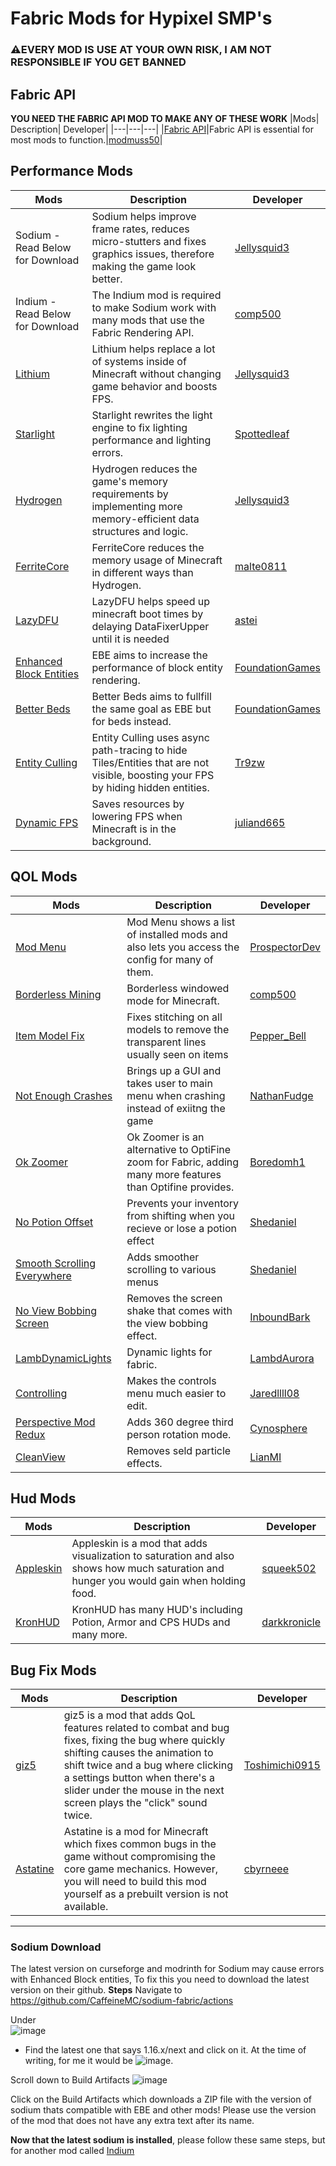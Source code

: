 # Fabric Mods for Hypixel SMP's
### ⚠️**EVERY MOD IS USE AT YOUR OWN RISK, I AM NOT RESPONSIBLE IF YOU GET BANNED**
## Fabric API
**YOU NEED THE FABRIC API MOD TO MAKE ANY OF THESE WORK**
|Mods| Description| Developer|
|---|---|---|
|[Fabric API](https://www.curseforge.com/minecraft/mc-mods/fabric-api)|Fabric API is essential for most mods to function.|[modmuss50](https://www.curseforge.com/members/modmuss50/)|
## Performance Mods
| Mods     | Description | Developer|
| ----------- | ----------- |---|
|Sodium - Read Below for Download|Sodium helps improve frame rates, reduces micro-stutters and fixes graphics issues, therefore making the game look better.|[Jellysquid3](https://modrinth.com/user/TEZXhE2U)|
|Indium - Read Below for Download|The Indium mod is required to make Sodium work with many mods that use the Fabric Rendering API.|[comp500](https://github.com/comp500)|
|[Lithium](https://www.curseforge.com/minecraft/mc-mods/lithium)|Lithium helps replace a lot of systems inside of Minecraft without changing game behavior and boosts FPS.|[Jellysquid3](https://modrinth.com/user/TEZXhE2U)|
|[Starlight](https://github.com/Spottedleaf/Starlight/releases)|Starlight rewrites the light engine to fix lighting performance and lighting errors.|[Spottedleaf](https://github.com/Spottedleaf)|
|[Hydrogen](https://modrinth.com/mod/hydrogen)|Hydrogen reduces the game's memory requirements by implementing more memory-efficient data structures and logic.|[Jellysquid3](https://modrinth.com/user/TEZXhE2U)|
|[FerriteCore](https://modrinth.com/mod/ferrite-core)|FerriteCore reduces the memory usage of Minecraft in different ways than Hydrogen.|[malte0811](https://modrinth.com/user/cXzLZ8YY)|
|[LazyDFU](https://modrinth.com/mod/lazydfu)|LazyDFU helps speed up minecraft boot times by delaying DataFixerUpper until it is needed|[astei](https://modrinth.com/user/y0WF9UR5)|
|[Enhanced Block Entities](https://modrinth.com/mod/ebe)|EBE aims to increase the performance of block entity rendering.|[FoundationGames](https://modrinth.com/user/WH9NfS5R)|
|[Better Beds](https://www.modrinth.com/mod/better-beds)|Better Beds aims to fullfill the same goal as EBE but for beds instead.|[FoundationGames](https://www.modrinth.com/user/6YsSV9eP)|
|[Entity Culling](https://www.curseforge.com/minecraft/mc-mods/entityculling)|Entity Culling uses async path-tracing to hide Tiles/Entities that are not visible, boosting your FPS by hiding hidden entities.|[Tr9zw](https://www.curseforge.com/members/tr9zw/projects)|
|[Dynamic FPS](https://modrinth.com/mod/dynamic-fps/)|Saves resources by lowering FPS when Minecraft is in the background.|[juliand665](https://modrinth.com/user/HLI9Dbyv)|
## QOL Mods
| Mods     | Description | Developer|
| ----------- | ----------- |---|
|[Mod Menu](https://modrinth.com/mod/modmenu)|Mod Menu shows a list of installed mods and also lets you access the config for many of them.|[ProspectorDev](https://modrinth.com/user/Dc7EYhxG)|
|[Borderless Mining](https://www.curseforge.com/minecraft/mc-mods/borderless-mining)|Borderless windowed mode for Minecraft.|[comp500](https://www.curseforge.com/members/comp500/projects)|
|[Item Model Fix](https://www.curseforge.com/minecraft/mc-mods/item-model-fix)|Fixes stitching on all models to remove the transparent lines usually seen on items|[Pepper_Bell](https://www.curseforge.com/members/pepper_bell/projects)|
|[Not Enough Crashes](https://www.curseforge.com/minecraft/mc-mods/not-enough-crashes)|Brings up a GUI and takes user to main menu when crashing instead of exiitng the game|[NathanFudge](https://www.curseforge.com/members/natanfudge/projects)|
|[Ok Zoomer](https://modrinth.com/mod/ok-zoomer)|Ok Zoomer is an alternative to OptiFine zoom for Fabric, adding many more features than Optifine provides.|[Boredomh1](https://modrinth.com/user/277qw1N1)|
|[No Potion Offset](https://www.curseforge.com/minecraft/mc-mods/no-potion-offset/)|Prevents your inventory from shifting when you recieve or lose a potion effect|[Shedaniel](https://www.curseforge.com/members/shedaniel/projects)|
|[Smooth Scrolling Everywhere](https://www.curseforge.com/minecraft/mc-mods/smooth-scrolling-everywhere-fabric)|Adds smoother scrolling to various menus|[Shedaniel](https://www.curseforge.com/members/shedaniel/projects)|
|[No View Bobbing Screen](https://modrinth.com/mod/viewbobbingmod)|Removes the screen shake that comes with the view bobbing effect.|[InboundBark](https://modrinth.com/user/gykYW6ML)|
|[LambDynamicLights](https://modrinth.com/mod/lambdynamiclights)|Dynamic lights for fabric.|[LambdAurora](https://modrinth.com/user/rRnTb0fG)|
|[Controlling](https://www.curseforge.com/minecraft/mc-mods/controlling-for-fabric)|Makes the controls menu much easier to edit.|[Jaredllll08](https://www.curseforge.com/members/jaredlll08/projects)
|[Perspective Mod Redux](https://www.curseforge.com/minecraft/mc-mods/perspective-mod-redux)|Adds 360 degree third person rotation mode.|[Cynosphere](https://www.curseforge.com/members/cynosphere/projects)|
|[CleanView](https://www.curseforge.com/minecraft/mc-mods/cleanview-fabric)|Removes seld particle effects.|[LianMI](https://www.curseforge.com/members/lainmi/projects)|
## Hud Mods
|Mods| Description| Developer|
| ---| --- | --- |
|[Appleskin](https://www.curseforge.com/minecraft/mc-mods/appleskin/)| Appleskin is a mod that adds visualization to saturation and also shows how much saturation and hunger you would gain when holding food.|[squeek502](https://www.curseforge.com/members/squeek502)
|[KronHUD](https://www.curseforge.com/minecraft/mc-mods/kronhud)|KronHUD has many HUD's including Potion, Armor and CPS HUDs and many more.|[darkkronicle](https://www.curseforge.com/members/darkkronicle)
## Bug Fix Mods
|Mods| Description| Developer|
| ---| --- | --- |
|[giz5](https://github.com/Toshimichi0915/giz5)| giz5 is a mod that adds QoL features related to combat and bug fixes, fixing the bug where quickly shifting causes the animation to shift twice and a bug where clicking a settings button when there's a slider under the mouse in the next screen plays the "click" sound twice.|[Toshimichi0915](https://github.com/Toshimichi0915)
|[Astatine](https://github.com/cbyrneee/Astatine)| Astatine is a mod for Minecraft which fixes common bugs in the game without compromising the core game mechanics. However, you will need to build this mod yourself as a prebuilt version is not available. |[cbyrneee](https://github.com/cbyrneee)
---
### Sodium Download
The latest version on curseforge and modrinth for Sodium may cause errors with Enhanced Block entities, To fix this you need to download the latest version on their github.
**Steps**
Navigate to https://github.com/CaffeineMC/sodium-fabric/actions

Under  
![image](https://user-images.githubusercontent.com/75387946/118344071-fece8f00-b4f1-11eb-9836-27bce88ecc48.png)
- Find the latest one that says 1.16.x/next and click on it. At the time of writing, for me it would be  ![image](https://user-images.githubusercontent.com/75387946/118344080-13ab2280-b4f2-11eb-9aba-8a462ebe7f07.png).

Scroll down to Build Artifacts
![image](https://user-images.githubusercontent.com/75387946/118344082-1c9bf400-b4f2-11eb-93af-83e48be7663b.png)


Click on the Build Artifacts which downloads a ZIP file with the version of sodium thats compatible with EBE and other mods! Please use the version of the mod that does not have any extra text after its name.

**Now that the latest sodium is installed**, please follow these same steps, but for another mod called [Indium](https://github.com/comp500/Indium/actions)
